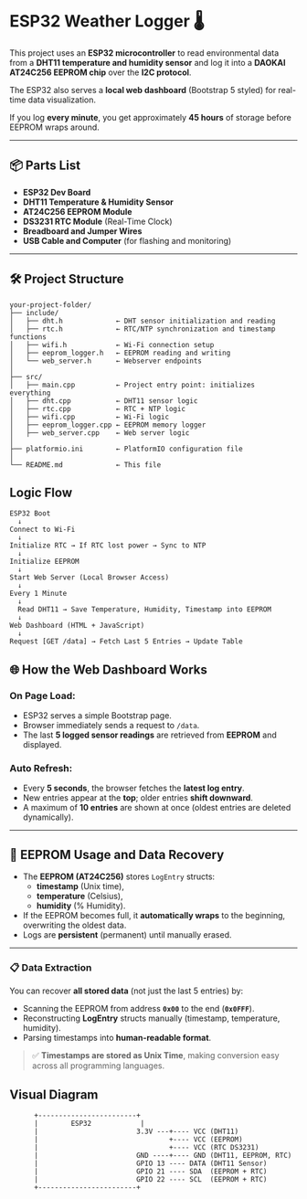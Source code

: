 # ESP32 Weather Logger 🌡️

This project uses an **ESP32 microcontroller** to read environmental data from a **DHT11 temperature and humidity sensor** and log it into a **DAOKAI AT24C256 EEPROM chip** over the **I2C protocol**.

The ESP32 also serves a **local web dashboard** (Bootstrap 5 styled) for real-time data visualization.

If you log **every minute**, you get approximately **45 hours** of storage before EEPROM wraps around.

---

## 📦 Parts List

- **ESP32 Dev Board**
- **DHT11 Temperature & Humidity Sensor**
- **AT24C256 EEPROM Module**
- **DS3231 RTC Module** (Real-Time Clock)
- **Breadboard and Jumper Wires**
- **USB Cable and Computer** (for flashing and monitoring)

---

## 🛠️ Project Structure

```plaintext
your-project-folder/
├── include/
│   ├── dht.h             ← DHT sensor initialization and reading
│   ├── rtc.h             ← RTC/NTP synchronization and timestamp functions
│   ├── wifi.h            ← Wi-Fi connection setup
│   ├── eeprom_logger.h   ← EEPROM reading and writing
│   └── web_server.h      ← Webserver endpoints
│
├── src/
│   ├── main.cpp          ← Project entry point: initializes everything
│   ├── dht.cpp           ← DHT11 sensor logic
│   ├── rtc.cpp           ← RTC + NTP logic
│   ├── wifi.cpp          ← Wi-Fi logic
│   ├── eeprom_logger.cpp ← EEPROM memory logger
│   ├── web_server.cpp    ← Web server logic
│
├── platformio.ini        ← PlatformIO configuration file
│
└── README.md             ← This file
```

## Logic Flow

```plaintext
ESP32 Boot
  ↓
Connect to Wi-Fi
  ↓
Initialize RTC → If RTC lost power → Sync to NTP
  ↓
Initialize EEPROM
  ↓
Start Web Server (Local Browser Access)
  ↓
Every 1 Minute
  ↓
  Read DHT11 → Save Temperature, Humidity, Timestamp into EEPROM
  ↓
Web Dashboard (HTML + JavaScript)
  ↓
Request [GET /data] → Fetch Last 5 Entries → Update Table

```

## 🌐 How the Web Dashboard Works

### On Page Load:

- ESP32 serves a simple Bootstrap page.
- Browser immediately sends a request to `/data`.
- The last **5 logged sensor readings** are retrieved from **EEPROM** and displayed.

### Auto Refresh:

- Every **5 seconds**, the browser fetches the **latest log entry**.
- New entries appear at the **top**; older entries **shift downward**.
- A maximum of **10 entries** are shown at once (oldest entries are deleted dynamically).

---

## 💾 EEPROM Usage and Data Recovery

- The **EEPROM (AT24C256)** stores `LogEntry` structs:
  - **timestamp** (Unix time),
  - **temperature** (Celsius),
  - **humidity** (% Humidity).
- If the EEPROM becomes full, it **automatically wraps** to the beginning, overwriting the oldest data.
- Logs are **persistent** (permanent) until manually erased.

---

### 📋 Data Extraction

You can recover **all stored data** (not just the last 5 entries) by:

- Scanning the EEPROM from address **`0x00`** to the end (**`0x0FFF`**).
- Reconstructing **LogEntry** structs manually (timestamp, temperature, humidity).
- Parsing timestamps into **human-readable format**.

> ✅ **Timestamps are stored as Unix Time**, making conversion easy across all programming languages.

## Visual Diagram

          +------------------------+
          |        ESP32            |
          |                        3.3V ---+---- VCC (DHT11)
          |                                +---- VCC (EEPROM)
          |                                +---- VCC (RTC DS3231)
          |                        GND ----+---- GND (DHT11, EEPROM, RTC)
          |                        GPIO 13 ---- DATA (DHT11 Sensor)
          |                        GPIO 21 ---- SDA  (EEPROM + RTC)
          |                        GPIO 22 ---- SCL  (EEPROM + RTC)
          +------------------------+
